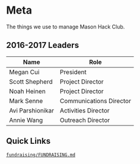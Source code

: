 # Meta

The things we use to manage Mason Hack Club.

## 2016-2017 Leaders

| Name             | Role                    |
| ---------------- | ----------------------- |
| Megan Cui        | President               |
| Scott Shepherd   | Project Director        |
| Noah Heinen      | Project Director        |
| Mark Senne       | Communications Director |
| Avi Parshionikar | Activities Director     |
| Annie Wang       | Outreach Director       |

## Quick Links

[`fundraising/FUNDRAISING.md`](fundraising/FUNDRAISING.md)  
